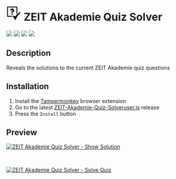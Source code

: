 # <img src="readme-res/icon.png" height="40" /> ZEIT Akademie Quiz Solver

[![](https://img.shields.io/badge/Language-JavaScript-%23f34b7d.svg?style=flat)](https://en.wikipedia.org/wiki/JavaScript) 
[![](https://img.shields.io/github/languages/code-size/Tosox/ZEIT-Akademie-Quiz-Solver?color=blue&label=Code%20size&style=flat)](https://github.com/Tosox/ZEIT-Akademie-Quiz-Solver)
[![](https://img.shields.io/tokei/lines/github/Tosox/ZEIT-Akademie-Quiz-Solver?color=red&label=Total%20lines&style=flat)](https://github.com/Tosox/ZEIT-Akademie-Quiz-Solver)
[![](https://img.shields.io/github/downloads/Tosox/ZEIT-Akademie-Quiz-Solver/total?color=green&label=Downloads&style=flat)](https://github.com/Tosox/ZEIT-Akademie-Quiz-Solver/releases)

## Description

Reveals the solutions to the current ZEIT Akademie quiz questions

## Installation

1. Install the [Tampermonkey](https://www.tampermonkey.net/) browser extension
2. Go to the latest [ZEIT-Akademie-Quiz-Solveruser.js](https://github.com/Tosox/ZEIT-Akademie-Quiz-Solver/releases/latest/download/ZEIT-Akademie-Quiz-Solver.user.js) release
3. Press the `Install` button

## Preview

[![](https://ytcards.demolab.com/?id=2ah_xlSa9dU&title=ZEIT+Akademie+Quiz+Solver+-+Show+Solution&lang=en&timestamp=1686906155&background_color=%230d1117&title_color=%23ffffff&stats_color=%23dedede&max_title_lines=1&width=700&border_radius=5 "ZEIT Akademie Quiz Solver - Show Solution")](https://www.youtube.com/watch?v=2ah_xlSa9d)

<br/>

[![](https://ytcards.demolab.com/?id=dYlhPUnmym4&title=ZEIT+Akademie+Quiz+Solver+-+Solve+Quiz&lang=en&timestamp=1686906155&background_color=%230d1117&title_color=%23ffffff&stats_color=%23dedede&max_title_lines=1&width=700&border_radius=5 "ZEIT Akademie Quiz Solver - Solve Quiz")](https://www.youtube.com/watch?v=dYlhPUnmym4)
